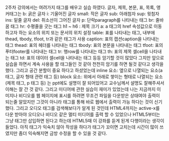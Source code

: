 2주차 강의에서는 여려가지 태그를 배우고 실습 하였다. 
글자, 제목, 본문, 표, 목록, 앵커태그는 
b: 굵은 글자 i: 기울어진 글자 small: 작은 글자 sub: 아래첨자 sup: 윗첨자 ins: 밑줄 글자 del: 취소선이 그어진 글자
p: 단락paragraph를 나타내는 태그 br: 줄바꿈 태그 hr: 수평줄을 긋는 태그
h1 ~ h6 : 제목 크기 a: a 태그의 href 속성값으로 이동하고자 하는 요소의 위치 또는 문서의 위치 설정
table: 표를 나타내는 태그, 내부에 thead, tbody, tfoot, tr과 같은 태그가 사용
caption: 표의 캡션caption을 나타내는 태그 thead: 표의 헤더를 나타내는 태그
tbody: 표의 본문을 나타내는 태그 tfoot: 표의 푸터footer를 나타내는 태그 tr: 행row를 나타내는 태그
th: 표의 제목 셀cell을 나타내는 태그 td: 표의 데이터 셀cell을 나타내는 태그
등등 암기할 것이 많았다 그치만 앞으로 실습을 하면서 계속 사용을 할 태그들인 것 같아 천천히 암기를 하면 될것 같다고 생각을 했다. 
그리고 공간 분할이 중요 하다고 하셨었는데 
inline 요소: 옆으로 나열되는 요소(a 태그, 글자 형태 관련 태그 등)
block 요소: 위에서 아래로 쌓이는 형태로 나열되는 요소(제목 태그, p 태그 등)
는 ppt에도 설명이 잘 되어있어고 교수님께서 설명도 잘해주셔서 이해는 잘 간 것 같다. 
그리고 미디어에 관한 실습이 재미가 있었는데 나는 지금까지 이미지나 비디오를 웹 페이지에 표시를 하려면 
무조건 파일을 다운받은 상태여야 출력이 되는줄 알았지만 그것이 아니라 태그를 통해 바로 웹에서 출력이 가능
하다는 것이 신기했다. 
그리고 오디오 태그를 검색해보다가 알게 된 것인데 HTML4까지는 active-x를 다운 받아야 오디오나 비디오 같은 
멀티 미디어를 출력 할 수 있었으나 HTML5부터는 그냥 태그만 삽입하면 된다고 하는데 HTML5때 이 강좌를 듣게 된게
다행이라는 생각이 들었다. 
아직 태그가 익숙치 않아 작성을 하다가 태그가 꼬이면 고치는데 시간이 많이 쓰였지만 좀더 익숙해지면 금방 수정을 할 수 있을 것 같다.